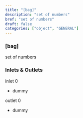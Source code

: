 ```yaml
---
title: "[bag]"
description: "set of numbers"
bref: "set of numbers"
draft: false
categories: ["object", "GENERAL"]
---
```


### [bag]

set of numbers

### Inlets & Outlets

inlet 0

 - dummy

outlet 0

 - dummy
 
